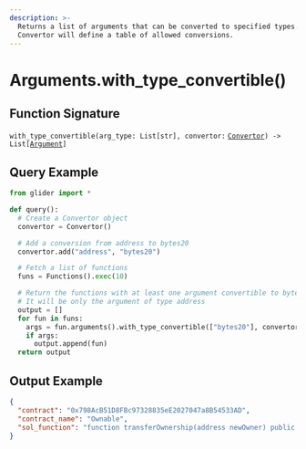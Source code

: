 ```yaml
---
description: >-
  Returns a list of arguments that can be converted to specified types.
  Convertor will define a table of allowed conversions.
---
```


# Arguments.with\_type\_convertible()

## Function Signature

`with_type_convertible(arg_type: List[str], convertor:` [`Convertor`](../convertor/)`) -> List[`[`Argument`](../argument/)`]`



## Query Example

```python
from glider import *

def query():
  # Create a Convertor object 
  convertor = Convertor()

  # Add a conversion from address to bytes20
  convertor.add("address", "bytes20")

  # Fetch a list of functions
  funs = Functions().exec(10)

  # Return the functions with at least one argument convertible to bytes20
  # It will be only the argument of type address
  output = []
  for fun in funs:
    args = fun.arguments().with_type_convertible(["bytes20"], convertor)
    if args:
      output.append(fun)
  return output
```

## Output Example

```json
{
  "contract": "0x798AcB51D8FBc97328835eE2027047a8B54533AD",
  "contract_name": "Ownable",
  "sol_function": "function transferOwnership(address newOwner) public virtual onlyOwner {\n        require(newOwner != address(0),\"Ownable: new owner is the zero address\");\n        _setOwner(newOwner);\n    }"
}
```
